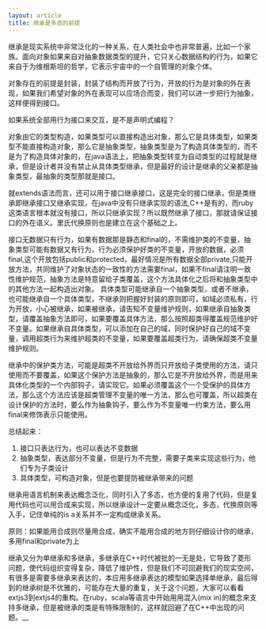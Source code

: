 ```yaml
---
layout: article
title: 继承是多态的前提
---
```


继承是现实系统中非常泛化的一种关系，在人类社会中也非常普遍，比如一个家族。面向对象如果来自对抽象数据类型的提升，它只关心数据结构的行为，如果它来自于为维根斯坦的哲学，它表示宇宙中的一个自管理的对象个体。
 
对象存在的前提是封装，封装了结构而开放了行为，开放的行为是对象的外在表现，如果我们希望对象的外在表现可以应场合而变，我们可以进一步把行为抽象，这样便得到接口。

 
如果系统全部用行为接口来交互，是不是声明式编程？
 
对象由它的类型构造，如果类型可以直接构造出对象，那么它是具体类型，如果类型不能直接构造对象，那么它是抽象类型，抽象类型是为了构造具体类型的，而不是为了构造具体对象的，在java语法上，把抽象类型转变为自动类型的过程就是继承，但是设计者并没有禁止从具体类型继承，但是最好的设计是继承的父亲都是抽象类型，最抽象的类型那就是接口。
 
就extends语法而言，还可以用于接口继承接口，这是完全的接口继承，但是类继承即继承接口又继承实现，在java中没有只继承实现的语法,C++是有的，而ruby这类语言根本就没有接口，所以只继承实现？所以既然继承了接口，那就请保证接口的外在语义。里氏代换原则也是建立在这个基础之上。
 
接口无数据只有行为，如果有数据那是静态和final的，不需维护类的不变量，抽象类型可能有数据又有行为，行为必须保护好类的不变量，开放的数据，必须final,这个开放包括public和protected，最好情况是所有数据全部private,只能开放方法，共同维护了对象状态的一致性的方法需要final，如果不final请注明一致性维护规范，抽象方法是特意留给子类覆盖，这个方法具体化之后将和抽象类型中的其他方法一起构造出对象。
具体类型可能继承自一个抽象类型，或者不继承，也可能继承自一个具体类型，不继承则把握好封装的原则即可，如域必须私有，行为开放，小心被继承，如果被继承，请告知不变量维护规则，如果继承自抽象类型，请覆盖抽象方法即可，如果要覆盖具体方法，那么按照超类得覆盖规范维护好不变量。如果继承自具体类型，可以添加在自己的域，同时保护好自己的域不变量，调用超类行为来维护超类的不变量，如果要覆盖超类行为，请确保超类不变量维护规则。
 
继承中的保护类方法，可能是超类不开放给外界而只开放给子类使用的方法，请只使用而不要覆盖，如果这个保护方法是抽象的，那么它是不开放给外界，而是用来具体化类型的一个内部钩子，请实现它。如果必须覆盖这个一个受保护的具体方法，那么这个方法应该是超类管理不变量的唯一方法，那么也可覆盖，所以超类在设计保护的方法时，要么作为抽象钩子，要么作为不变量唯一约束方法，要么用final来修饰表示只能使用。
 
总结起来：

1. 接口只表达行为，也可以表达不变数据
2. 抽象类型，表达部分不变量，但是行为不完整，需要子类来实现这些行为，他们专为子类设计
3. 具体类型，可构造对象，但是也要提防被继承带来的问题



继承用语言机制来表达概念泛化，同时引入了多态，也方便的复用了代码，但是复用代码也可以用合成来实现，所以继承设计一定要从概念泛化，多态，代换原则等入手，记住单纯的is a关系并不一定构成继承关系。
 
原则：如果能用合成则尽量用合成，确实不能用合成的地方则仔细设计你的继承，多用final和private为上

继承又分为单继承和多继承，多继承在C++时代被批的一无是处，它导致了菱形问题，使代码组织变得复杂，降低了维护性，但是我们不可回避我们的现实空间，有很多是需要多继承来表达的，本应用多继承表达的模型如果选择单继承，最后得到的继承树是不优雅的，可能存在大量的重复，关于这个问题，大家可以看看extjs3到extjs4的重构。在ruby，scala等语言中开始用用混入(mix in)的概念来支持多继承，但是被继承的类是有特殊限制的，这样就回避了在C++中出现的问题。__
